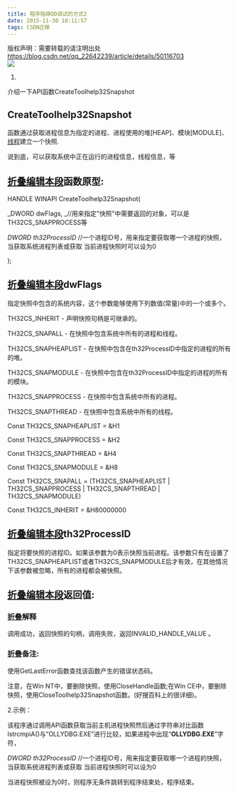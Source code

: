 ```yaml
---
title: 程序阻碍OD调试的方式2
date: 2015-11-30 18:11:57
tags: CSDN迁移
---
```

 版权声明：需要转载的请注明出处 https://blog.csdn.net/qq_22642239/article/details/50116703   
   ![](https://img-blog.csdn.net/20151130181123696?watermark/2/text/aHR0cDovL2Jsb2cuY3Nkbi5uZXQv/font/5a6L5L2T/fontsize/400/fill/I0JBQkFCMA==/dissolve/70/gravity/SouthEast)

 1.

 介绍一下API函数CreateToolhelp32Snapshot

 

 
## CreateToolhelp32Snapshot

 函数通过获取进程信息为指定的进程、进程使用的堆[HEAP]、模块[MODULE]、[线程](http://baike.haosou.com/doc/115404-121766.html)建立一个快照.

 说到底，可以获取系统中正在运行的进程信息，线程信息，等

   
   
 
## []()[折叠](http://baike.haosou.com/doc/945624-999540.html#)[编辑本段](http://baike.haosou.com/create/edit/?eid=945624&amp;sid=999540&amp;secid=2)函数原型:

 HANDLE WINAPI CreateToolhelp32Snapshot(

 _DWORD dwFlags, _//用来指定"快照"中需要返回的对象，可以是TH32CS_SNAPPROCESS等

 _DWORD th32ProcessID_ //一个进程ID号，用来指定要获取哪一个进程的快照，当获取系统进程列表或获取 当前进程快照时可以设为0

 );

   
   
 
## []()[折叠](http://baike.haosou.com/doc/945624-999540.html#)[编辑本段](http://baike.haosou.com/create/edit/?eid=945624&amp;sid=999540&amp;secid=3)dwFlags

 指定快照中包含的系统内容，这个参数能够使用下列数值(常量)中的一个或多个。

 TH32CS_INHERIT - 声明快照句柄是可继承的。

 TH32CS_SNAPALL - 在快照中包含系统中所有的进程和线程。

 TH32CS_SNAPHEAPLIST - 在快照中包含在th32ProcessID中指定的进程的所有的堆。

 TH32CS_SNAPMODULE - 在快照中包含在th32ProcessID中指定的进程的所有的模块。

 TH32CS_SNAPPROCESS - 在快照中包含系统中所有的进程。

 TH32CS_SNAPTHREAD - 在快照中包含系统中所有的线程。

 Const TH32CS_SNAPHEAPLIST = &H1

 Const TH32CS_SNAPPROCESS = &H2

 Const TH32CS_SNAPTHREAD = &H4

 Const TH32CS_SNAPMODULE = &H8

 Const TH32CS_SNAPALL = (TH32CS_SNAPHEAPLIST | TH32CS_SNAPPROCESS | TH32CS_SNAPTHREAD | TH32CS_SNAPMODULE)

 Const TH32CS_INHERIT = &H80000000

   
   
 
## []()[折叠](http://baike.haosou.com/doc/945624-999540.html#)[编辑本段](http://baike.haosou.com/create/edit/?eid=945624&amp;sid=999540&amp;secid=4)th32ProcessID

 指定将要快照的进程ID。如果该参数为0表示快照当前进程。该参数只有在设置了TH32CS_SNAPHEAPLIST或者TH32CS_SNAPMODULE后才有效，在其他情况下该参数被忽略，所有的进程都会被快照。

   
   
 
## []()[折叠](http://baike.haosou.com/doc/945624-999540.html#)[编辑本段](http://baike.haosou.com/create/edit/?eid=945624&amp;sid=999540&amp;secid=5)返回值:

 ### []()[折叠](http://baike.haosou.com/doc/945624-999540.html#)解释

 调用成功，返回快照的句柄，调用失败，返回INVALID_HANDLE_VALUE 。

   
 
### []()[折叠](http://baike.haosou.com/doc/945624-999540.html#)备注:

 使用GetLastError函数查找该函数产生的错误状态码。

 注意，在Win NT中，要删除快照，使用CloseHandle函数;在Win CE中，要删除快照，使用CloseToolhelp32Snapshot函数。(好搜百科上的很详细)。

 2.示例：

 该程序通过调用API函数获取当前主机进程快照然后通过字符串对比函数lstrcmpiA()与“OLLYDBG.EXE”进行比较，如果进程中出现“**OLLYDBG.EXE**”字符，

 _DWORD th32ProcessID_ //一个进程ID号，用来指定要获取哪一个进程的快照，当获取系统进程列表或获取 当前进程快照时可以设为0

 当进程快照被设为0时，则程序无条件跳转到程序结束处，程序结束。

   
   
 

   
 